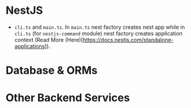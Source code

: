 # NestJS
- `cli.ts` and `main.ts`. In `main.ts` nest factory creates nest app while in `cli.ts` (for `nestjs-command` module) nest factory creates application context (Read More (Here)[https://docs.nestjs.com/standalone-applications]).

# Database & ORMs

# Other Backend Services

